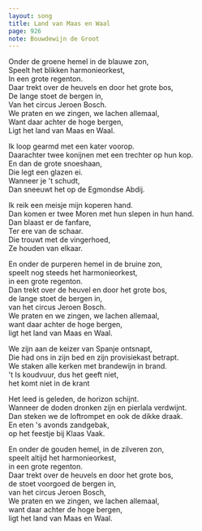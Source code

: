 ```yaml
---
layout: song
title: Land van Maas en Waal
page: 926
note: Bouwdewijn de Groot
---
```


Onder de groene hemel in de blauwe zon,  
Speelt het blikken harmonieorkest,  
In een grote regenton.  
Daar trekt over de heuvels en door het grote bos,  
De lange stoet de bergen in,  
Van het circus Jeroen Bosch.  
We praten en we zingen, we lachen allemaal,  
Want daar achter de hoge bergen,  
Ligt het land van Maas en Waal.  

Ik loop gearmd met een kater voorop.  
Daarachter twee konijnen met een trechter op hun kop.  
En dan de grote snoeshaan,  
Die legt een glazen ei.  
Wanneer je 't schudt,  
Dan sneeuwt het op de Egmondse Abdij.  

Ik reik een meisje mijn koperen hand.  
Dan komen er twee Moren met hun slepen in hun hand.  
Dan blaast er de fanfare,  
Ter ere van de schaar.  
Die trouwt met de vingerhoed,  
Ze houden van elkaar.  

En onder de purperen hemel in de bruine zon,  
speelt nog steeds het harmonieorkest,  
in een grote regenton.  
Dan trekt over de heuvel en door het grote bos,  
de lange stoet de bergen in,  
van het circus Jeroen Bosch.  
We praten en we zingen, we lachen allemaal,  
want daar achter de hoge bergen,  
ligt het land van Maas en Waal.  

We zijn aan de keizer van Spanje ontsnapt,  
Die had ons in zijn bed en zijn provisiekast betrapt.  
We staken alle kerken met brandewijn in brand.  
't Is koudvuur, dus het geeft niet,  
het komt niet in de krant  

Het leed is geleden, de horizon schijnt.  
Wanneer de doden dronken zijn en pierlala verdwijnt.  
Dan steken we de loftrompet en ook de dikke draak.  
En eten 's avonds zandgebak,  
op het feestje bij Klaas Vaak.  

En onder de gouden hemel, in de zilveren zon,  
speelt altijd het harmonieorkest,  
in een grote regenton.  
Daar trekt over de heuvels en door het grote bos,  
de stoet voorgoed de bergen in,  
van het circus Jeroen Bosch,  
We praten en we zingen, we lachen allemaal,  
want daar achter de hoge bergen,  
ligt het land van Maas en Waal.  
